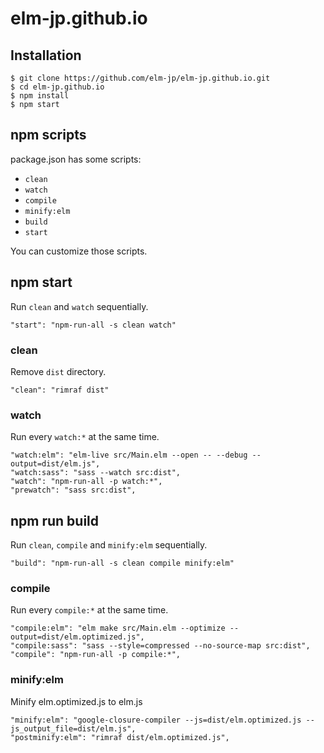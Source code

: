 # elm-jp.github.io


## Installation

```
$ git clone https://github.com/elm-jp/elm-jp.github.io.git
$ cd elm-jp.github.io
$ npm install
$ npm start
```


## npm scripts

package.json has some scripts:

- `clean`
- `watch`
- `compile`
- `minify:elm`
- `build`
- `start`

You can customize those scripts.


## npm start

Run `clean` and `watch` sequentially.

```
"start": "npm-run-all -s clean watch"
```

### clean

Remove `dist` directory.

```
"clean": "rimraf dist"
```

### watch

Run every `watch:*` at the same time.

```
"watch:elm": "elm-live src/Main.elm --open -- --debug --output=dist/elm.js",
"watch:sass": "sass --watch src:dist",
"watch": "npm-run-all -p watch:*",
"prewatch": "sass src:dist",
```


## npm run build

Run `clean`, `compile` and `minify:elm` sequentially.

```
"build": "npm-run-all -s clean compile minify:elm"
```

### compile

Run every `compile:*` at the same time.

```
"compile:elm": "elm make src/Main.elm --optimize --output=dist/elm.optimized.js",
"compile:sass": "sass --style=compressed --no-source-map src:dist",
"compile": "npm-run-all -p compile:*",
```

### minify:elm

Minify elm.optimized.js to elm.js

```
"minify:elm": "google-closure-compiler --js=dist/elm.optimized.js --js_output_file=dist/elm.js",
"postminify:elm": "rimraf dist/elm.optimized.js",
```
